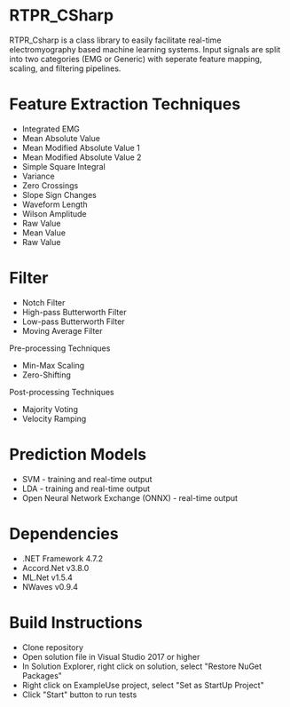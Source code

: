 # RTPR_CSharp
RTPR_Csharp is a class library to easily facilitate real-time electromyography based machine learning systems.  Input signals are split into two categories (EMG or Generic) with seperate feature mapping, scaling, and filtering pipelines.

# Feature Extraction Techniques
* Integrated EMG
* Mean Absolute Value
* Mean Modified Absolute Value 1
* Mean Modified Absolute Value 2
* Simple Square Integral
* Variance
* Zero Crossings
* Slope Sign Changes
* Waveform Length
* Wilson Amplitude
* Raw Value
* Mean Value
* Raw Value

# Filter
* Notch Filter
* High-pass Butterworth Filter
* Low-pass Butterworth Filter
* Moving Average Filter

Pre-processing Techniques
* Min-Max Scaling
* Zero-Shifting

Post-processing Techniques
* Majority Voting
* Velocity Ramping

# Prediction Models
* SVM - training and real-time output
* LDA - training and real-time output
* Open Neural Network Exchange (ONNX) - real-time output

# Dependencies
* .NET Framework 4.7.2
* Accord.Net v3.8.0
* ML.Net v1.5.4
* NWaves v0.9.4

# Build Instructions
* Clone repository
* Open solution file in Visual Studio 2017 or higher
* In Solution Explorer, right click on solution, select "Restore NuGet Packages"
* Right click on ExampleUse project, select "Set as StartUp Project"
* Click "Start" button to run tests
